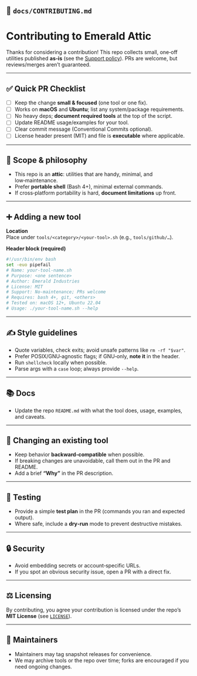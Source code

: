 ## 📄 `docs/CONTRIBUTING.md`

# Contributing to Emerald Attic

Thanks for considering a contribution! This repo collects small, one‑off utilities published **as‑is** (see the [Support policy](./SUPPORT.md)). PRs are welcome, but reviews/merges aren’t guaranteed.

---

## ✅ Quick PR Checklist

- [ ] Keep the change **small & focused** (one tool or one fix).
- [ ] Works on **macOS** and **Ubuntu**; list any system/package requirements.
- [ ] No heavy deps; **document required tools** at the top of the script.
- [ ] Update README usage/examples for your tool.
- [ ] Clear commit message (Conventional Commits optional).
- [ ] License header present (MIT) and file is **executable** where applicable.

---

## 🧭 Scope & philosophy

- This repo is an **attic**: utilities that are handy, minimal, and low‑maintenance.
- Prefer **portable shell** (Bash 4+), minimal external commands.
- If cross‑platform portability is hard, **document limitations** up front.

---

## ➕ Adding a new tool

**Location**  
Place under `tools/<category>/<your-tool>.sh` (e.g., `tools/github/…`).

**Header block (required)**

```bash
#!/usr/bin/env bash
set -euo pipefail
# Name: your-tool-name.sh
# Purpose: <one sentence>
# Author: Emerald Industries
# License: MIT
# Support: No-maintenance; PRs welcome
# Requires: bash 4+, git, <others>
# Tested on: macOS 12+, Ubuntu 22.04
# Usage: ./your-tool-name.sh --help
```

---

## ✍️ Style guidelines

- Quote variables, check exits; avoid unsafe patterns like `rm -rf "$var"`.
- Prefer POSIX/GNU‑agnostic flags; if GNU‑only, **note it** in the header.
- Run `shellcheck` locally when possible.
- Parse args with a `case` loop; always provide `--help`.

---

## 📚 Docs

- Update the repo `README.md` with what the tool does, usage, examples, and caveats.

---

## 🔧 Changing an existing tool

- Keep behavior **backward‑compatible** when possible.
- If breaking changes are unavoidable, call them out in the PR and README.
- Add a brief **“Why”** in the PR description.

---

## 🧪 Testing

- Provide a simple **test plan** in the PR (commands you ran and expected output).
- Where safe, include a **dry‑run** mode to prevent destructive mistakes.

---

## 🔒 Security

- Avoid embedding secrets or account‑specific URLs.
- If you spot an obvious security issue, open a PR with a direct fix.

---

## ⚖️ Licensing

By contributing, you agree your contribution is licensed under the repo’s **MIT License** (see [`LICENSE`](../LICENSE)).

---

## 🧰 Maintainers

- Maintainers may tag snapshot releases for convenience.
- We may archive tools or the repo over time; forks are encouraged if you need ongoing changes.